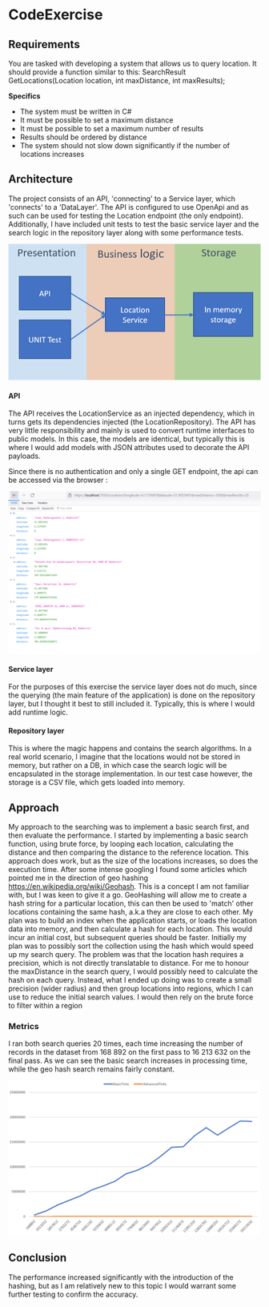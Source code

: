 # CodeExercise

## **Requirements**
You are tasked with developing a system that allows us to query location. It should provide a function similar to this: SearchResult GetLocations(Location location, int maxDistance, int maxResults);

**Specifics**
- The system must be written in C#
- It must be possible to set a maximum distance
- It must be possible to set a maximum number of results
- Results should be ordered by distance
- The system should not slow down significantly if the number of locations increases


## **Architecture**
The project consists of an API, 'connecting' to a Service layer, which 'connects' to a 'DataLayer'. The API is configured to use OpenApi and as such can be used for testing the Location endpoint (the only endpoint). Additionally, I have included unit tests to test the basic service layer and the search logic in the repository layer along with some performance tests.

![gallery](https://raw.githubusercontent.com/Codendaal1120/CodeExercise/main/Documentation/overview.PNG)

#### **API**
The API receives the LocationService as an injected dependency, which in turns gets its dependencies injected (the LocationRepository). The API has very little responsibility and mainly is used to convert runtime interfaces to public models. In this case, the models are identical, but typically this is where I would add models with JSON attributes used to decorate the API payloads.

Since there is no authentication and only a single GET endpoint, the api can be accessed via the browser : 

![gallery](https://raw.githubusercontent.com/Codendaal1120/CodeExercise/main/Documentation/api.png)

#### **Service layer**
For the purposes of this exercise the service layer does not do much, since the querying (the main feature of the application) is done on the repository layer, but I thought it best to still included it. Typically, this is where I would add runtime logic.

#### **Repository layer**
This is where the magic happens and contains the search algorithms. In a real world scenario, I imagine that the locations would not be stored in memory, but rather on a DB, in which case the search logic will be encapsulated in the storage implementation. In our test case however, the storage is a CSV file, which gets loaded into memory.


## **Approach**
My approach to the searching was to implement a basic search first, and then evaluate the performance. I started by implementing a basic search function, using brute force, by looping each location, calculating the distance and then comparing the distance to the reference location. This approach does work, but as the size of the locations increases, so does the execution time. After some intense googling I found some articles which pointed me in the direction of geo hashing https://en.wikipedia.org/wiki/Geohash. This is a concept I am not familiar with, but I was keen to give it a go.
GeoHashing will allow me to create a hash string for a particular location, this can then be used to 'match' other locations containing the same hash, a.k.a they are close to each other. My plan was to build an index when the application starts, or loads the location data into memory, and then calculate a hash for each location. This would incur an initial cost, but subsequent queries should be faster. Initially my plan was to possibly sort the collection using the hash which would speed up my search query. The problem was that the location hash requires a precision, which is not directly translatable to distance. For me to honour the maxDistance in the search query, I would possibly need to calculate the hash on each query. Instead, what I ended up doing was to create a small precision (wider radius) and then group locations into regions, which I can use to reduce the initial search values. I would then rely on the brute force to filter within a region

### **Metrics**
I ran both search queries 20 times, each time increasing the number of records in the dataset from 168 892 on the first pass to 16 213 632 on the final pass. As we can see the basic search increases in processing time, while the geo hash search remains fairly constant.

![gallery](https://raw.githubusercontent.com/Codendaal1120/CodeExercise/main/Documentation/Perf.PNG)

## **Conclusion**
The performance increased significantly with the introduction of the hashing, but as I am relatively new to this topic I would warrant some further testing to confirm the accuracy.
